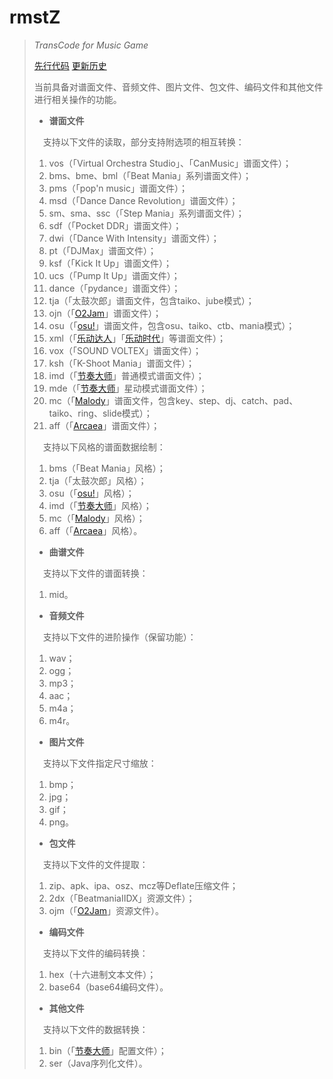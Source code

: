 # rmstZ
>
>*TransCode for Music Game*
>
>[先行代码](EARLYCODE.md)
>[更新历史](WHATSNEW.md)
>
>当前具备对谱面文件、音频文件、图片文件、包文件、编码文件和其他文件进行相关操作的功能。
>
>* **谱面文件**
>
>　支持以下文件的读取，部分支持附选项的相互转换：
>1. vos（「Virtual Orchestra Studio」、「CanMusic」谱面文件）；
>2. bms、bme、bml（「Beat Mania」系列谱面文件）；
>3. pms（「pop'n music」谱面文件）；
>4. msd（「Dance Dance Revolution」谱面文件）；
>5. sm、sma、ssc（「Step Mania」系列谱面文件）；
>6. sdf（「Pocket DDR」谱面文件）；
>7. dwi（「Dance With Intensity」谱面文件）；
>8. pt（「DJMax」谱面文件）；
>9. ksf（「Kick It Up」谱面文件）；
>10. ucs（「Pump It Up」谱面文件）；
>11. dance（「pydance」谱面文件）；
>12. tja（「太鼓次郎」谱面文件，包含taiko、jube模式）；
>13. ojn（「[O2Jam](http://www.o2jam.com/)」谱面文件）；
>14. osu（「[osu!](https://osu.ppy.sh/)」谱面文件，包含osu、taiko、ctb、mania模式）；
>15. xml（「[乐动达人](http://yd2012.redatoms.com/)」「[乐动时代](http://www.ydsd.com/)」等谱面文件）；
>16. vox（「SOUND VOLTEX」谱面文件）；
>16. ksh（「K-Shoot Mania」谱面文件）；
>18. imd（「[节奏大师](http://da.qq.com/)」普通模式谱面文件）；
>19. mde（「[节奏大师](http://da.qq.com/)」星动模式谱面文件）；
>20. mc（「[Malody](http://m.mugzone.net/)」谱面文件，包含key、step、dj、catch、pad、taiko、ring、slide模式）；
>21. aff（「[Arcaea](https://arcaea.lowiro.com/)」谱面文件）；
>
>　支持以下风格的谱面数据绘制：
>1. bms（「Beat Mania」风格）；
>2. tja（「太鼓次郎」风格）；
>3. osu（「[osu!](https://osu.ppy.sh/)」风格）；
>4. imd（「[节奏大师](http://da.qq.com/)」风格）；
>5. mc（「[Malody](http://m.mugzone.net/)」风格）；
>6. aff（「[Arcaea](https://arcaea.lowiro.com/)」风格）。
>
>* **曲谱文件**
>
>　支持以下文件的谱面转换：
>1. mid。
>
>* **音频文件**
>
>　支持以下文件的进阶操作（保留功能）：
>1. wav；
>2. ogg；
>3. mp3；
>4. aac；
>5. m4a；
>6. m4r。
>
>* **图片文件**
>
>　支持以下文件指定尺寸缩放：
>1. bmp；
>2. jpg；
>3. gif；
>4. png。
>
>* **包文件**
>
>　支持以下文件的文件提取：
>1. zip、apk、ipa、osz、mcz等Deflate压缩文件；
>2. 2dx（「BeatmaniaIIDX」资源文件）；
>3. ojm（「[O2Jam](http://www.o2jam.com/)」资源文件）。
>
>* **编码文件**
>
>　支持以下文件的编码转换：
>1. hex（十六进制文本文件）；
>2. base64（base64编码文件）。
>
>* **其他文件**
>
>　支持以下文件的数据转换：
>1. bin（「[节奏大师](http://da.qq.com/)」配置文件）；
>2. ser（Java序列化文件）。
